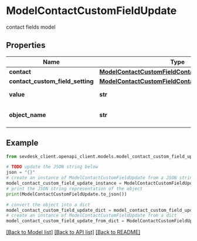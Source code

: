 # ModelContactCustomFieldUpdate

contact fields model

## Properties

Name | Type | Description | Notes
------------ | ------------- | ------------- | -------------
**contact** | [**ModelContactCustomFieldContact**](ModelContactCustomFieldContact.md) |  | [optional] 
**contact_custom_field_setting** | [**ModelContactCustomFieldContactCustomFieldSetting**](ModelContactCustomFieldContactCustomFieldSetting.md) |  | [optional] 
**value** | **str** | The value of the contact field | [optional] 
**object_name** | **str** | Internal object name which is &#39;ContactCustomField&#39;. | [optional] 

## Example

```python
from sevdesk_client.openapi_client.models.model_contact_custom_field_update import ModelContactCustomFieldUpdate

# TODO update the JSON string below
json = "{}"
# create an instance of ModelContactCustomFieldUpdate from a JSON string
model_contact_custom_field_update_instance = ModelContactCustomFieldUpdate.from_json(json)
# print the JSON string representation of the object
print(ModelContactCustomFieldUpdate.to_json())

# convert the object into a dict
model_contact_custom_field_update_dict = model_contact_custom_field_update_instance.to_dict()
# create an instance of ModelContactCustomFieldUpdate from a dict
model_contact_custom_field_update_from_dict = ModelContactCustomFieldUpdate.from_dict(model_contact_custom_field_update_dict)
```
[[Back to Model list]](../README.md#documentation-for-models) [[Back to API list]](../README.md#documentation-for-api-endpoints) [[Back to README]](../README.md)


